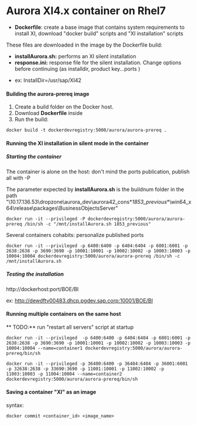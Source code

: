 # Aurora XI4.x container on Rhel7

* **Dockerfile**: create a base image that contains system requirements to install XI, download "docker build" scripts and "XI installation" scripts

These files are downloaded in the image by the Dockerfile build:
* **installAurora.sh:** performs an XI silent installation
* **response.ini:** response file for the silent installation.
Change options before continuing (as installdir, product key...ports )
 - ex: InstallDir=/usr/sap/XI42

#### Building the **aurora-prereq** image
1. Create a build folder on the Docker host.
2. Download **Dockerfile** inside
3. Run the build:

`docker build -t dockerdevregistry:5000/aurora/aurora-prereq .`

#### Running the XI installation in silent mode in the container 

##### Starting the container

The container is alone on the host: don't mind the ports publication, publish all with -P

The parameter expected by **installAurora.sh** is the buildnum folder in the path "\\10.17.136.53\dropzone\aurora_dev\aurora42_cons\**1853_previous**\win64_x64\release\packages\BusinessObjectsServer"

`docker run -it --privileged -P dockerdevregistry:5000/aurora/aurora-prereq /bin/sh -c "/mnt/installAurora.sh 1853_previous"`

Several containers cohabits: personalize published ports

`docker run -it --privileged -p 6400:6400 -p 6404:6404 -p 6001:6001 -p 2638:2638 -p 3690:3690 -p 10001:10001 -p 10002:10002 -p 10003:10003 -p 10004:10004 dockerdevregistry:5000/aurora/aurora-prereq /bin/sh -c /mnt/installAurora.sh`

##### Testing the installation

  http://dockerhost:port/BOE/BI

  ex: http://dewdftv00483.dhcp.pgdev.sap.corp:10001/BOE/BI

#### Running multiple containers on the same host

** TODO:** run "restart all servers" script at startup

`docker run -it --privileged  -p 6400:6400 -p 6404:6404 -p 6001:6001 -p 2638:2638 -p 3690:3690 -p 10001:10001 -p 10002:10002 -p 10003:10003 -p 10004:10004 --name=container1 dockerdevregistry:5000/aurora/aurora-prereq/bin/sh`
  
`docker run -it --privileged -p 36400:6400 -p 36404:6404 -p 36001:6001 -p 32638:2638 -p 33690:3690 -p 11001:10001 -p 11002:10002 -p 11003:10003 -p 11004:10004 --name=container2 dockerdevregistry:5000/aurora/aurora-prereq/bin/sh`

#### Saving a container "XI" as an image

syntax:

`docker commit <container_id> <image_name>`
